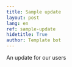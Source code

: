 ```yaml
---
title: Sample update
layout: post
lang: en
ref: sample-update
hidetitle: True
author: Template bot
---
```


An update for our users
